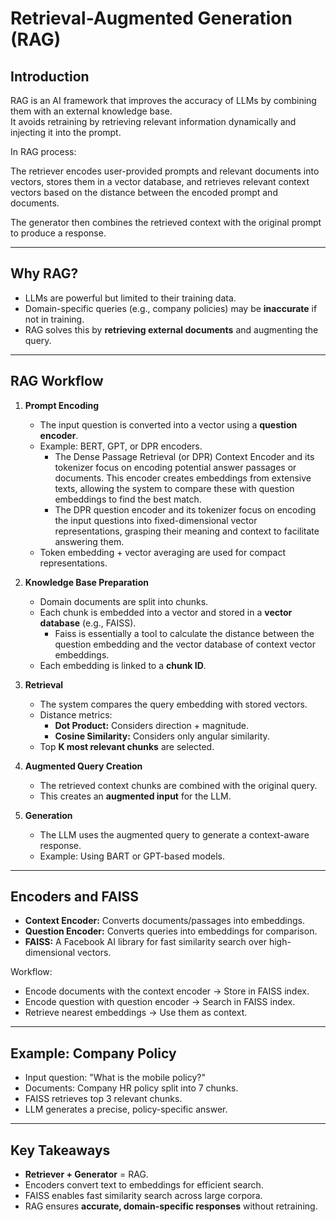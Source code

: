 # Retrieval-Augmented Generation (RAG)

## Introduction
RAG is an AI framework that improves the accuracy of LLMs by combining them with an external knowledge base.  
It avoids retraining by retrieving relevant information dynamically and injecting it into the prompt.

In RAG process: 

The retriever encodes user-provided prompts and relevant documents into vectors, stores them in a vector database, and retrieves relevant context vectors based on the distance between the encoded prompt and documents. 

The generator then combines the retrieved context with the original prompt to produce a response.  


---

## Why RAG?
- LLMs are powerful but limited to their training data.  
- Domain-specific queries (e.g., company policies) may be **inaccurate** if not in training.  
- RAG solves this by **retrieving external documents** and augmenting the query.

---

## RAG Workflow
1. **Prompt Encoding**
      - The input question is converted into a vector using a **question encoder**.
      - Example: BERT, GPT, or DPR encoders.
         - The Dense Passage Retrieval (or DPR) Context Encoder and its tokenizer focus on encoding potential answer passages or documents. This encoder creates embeddings from extensive texts, allowing the system to compare these with question embeddings to find the best match.
         - The DPR question encoder and its tokenizer focus on encoding the input questions into fixed-dimensional vector representations, grasping their meaning and context to facilitate answering them.
      - Token embedding + vector averaging are used for compact representations.

2. **Knowledge Base Preparation**
      - Domain documents are split into chunks.  
      - Each chunk is embedded into a vector and stored in a **vector database** (e.g., FAISS).
         - Faiss is essentially a tool to calculate the distance between the question embedding and the vector database of context vector embeddings.
      - Each embedding is linked to a **chunk ID**.

3. **Retrieval**
      - The system compares the query embedding with stored vectors.  
      - Distance metrics:
         - **Dot Product:** Considers direction + magnitude.  
         - **Cosine Similarity:** Considers only angular similarity.  
      - Top **K most relevant chunks** are selected.

4. **Augmented Query Creation**
      - The retrieved context chunks are combined with the original query.  
      - This creates an **augmented input** for the LLM.

5. **Generation**
      - The LLM uses the augmented query to generate a context-aware response.  
      - Example: Using BART or GPT-based models.

---

## Encoders and FAISS
- **Context Encoder:** Converts documents/passages into embeddings.  
- **Question Encoder:** Converts queries into embeddings for comparison.  
- **FAISS:** A Facebook AI library for fast similarity search over high-dimensional vectors.  

Workflow:
- Encode documents with the context encoder → Store in FAISS index.  
- Encode question with question encoder → Search in FAISS index.  
- Retrieve nearest embeddings → Use them as context.  

---

## Example: Company Policy
- Input question: "What is the mobile policy?"  
- Documents: Company HR policy split into 7 chunks.  
- FAISS retrieves top 3 relevant chunks.  
- LLM generates a precise, policy-specific answer.

---

## Key Takeaways
- **Retriever + Generator** = RAG.  
- Encoders convert text to embeddings for efficient search.  
- FAISS enables fast similarity search across large corpora.  
- RAG ensures **accurate, domain-specific responses** without retraining.  
